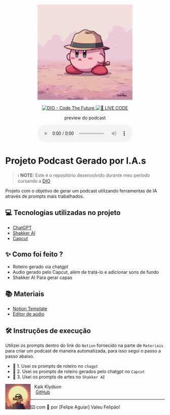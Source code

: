 <p align="center">
<img 
    src="./Kirby.png"
    width="300"
/>
</p>

<p align="center">
<a href="https://dio.me/">
    <img 
        src="https://img.shields.io/badge/DIO-Code_The_Future-28DA77?logo=youtube" 
        alt="DIO - Code The Future">
</a>
<a href="https://dio.me/">
<img 
    src="https://img.shields.io/badge/🔴_LIVE_CODE-FF5E72" 
    alt="🔴 LIVE CODE">
</a>
</p>

<p align="center">
    preview do podcast
</p>

<div align="center">
    <audio src="output/podcast_editado.MP3" controls title="Podcast editado"></audio>
</div>

# Projeto Podcast Gerado por I.A.s


 > ℹ️ **NOTE:** Este é o repositório desenvolvido durante meu período cursando a [DIO](https://dio.me)

Projeto com o objetivo de gerar um podcast utilizando ferramentas de IA através de prompts mais trabalhados.

## 💻 Tecnologias utilizadas no projeto

- [ChatGPT](https://chat.openai.com/) 
- [Shakker AI](https://www.shakker.ai/pt/home)
- [Capcut](https://www.capcut.com/pt-br/)

## ✨ Como foi feito ?

- Roteiro gerado via chatgpt
- Audio gerado pelo Capcut, além de tratá-lo e adicionar sons de fundo
- Shakker AI Para gerar capas

## 📚 Materiais

- [Notion Template](https://helpful-jump-17b.notion.site/PAS-Podcast-AI-Studio-210489e15d7a4a73b743bb159e45d06f?pvs=4)
- [Editor de aúdio](https://www.capcut.com/editor?from_page=landing_page&__action_from=picture_V%C3%ADdeos%20profissionais%20em%20minutos,%20n%C3%A3o%20em%20horas.)


## 🛠️ Instruções de execução

Utilizei os prompts dentro do link do `Notion` fornecido na parte de `Materiais` para criar um podcast de maneira automatizada, para isso segui o passo a passo abaixo.

- 🤖 1. Usei os prompts de roteiro no `chagpt`
- 🤖 2. Usei os prompts de roteiro gerados pelo chatgpt no  `Capcut`
- 🤖 3. Usei os prompts de artes no `Shakker AI`

<p>
    <img 
      align=left 
      margin=10 
      width=80 
      src="Pacman.png"
    />
    <p>&nbsp&nbsp&nbspKaik Klydson<br>
    &nbsp&nbsp&nbsp
    <a 
        href="https://github.com/Caspioif">
        GitHub
    </a>
   


---

⌨️ com 💜 por [Felipe Aguiar] Valeu Felipão!
